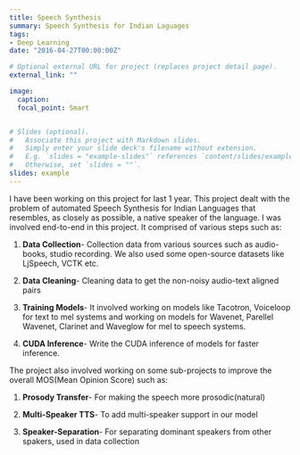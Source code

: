 ```yaml
---
title: Speech Synthesis
summary: Speech Synthesis for Indian Laguages
tags:
- Deep Learning
date: "2016-04-27T00:00:00Z"

# Optional external URL for project (replaces project detail page).
external_link: ""

image:
  caption: 
  focal_point: Smart


# Slides (optional).
#   Associate this project with Markdown slides.
#   Simply enter your slide deck's filename without extension.
#   E.g. `slides = "example-slides"` references `content/slides/example-slides.md`.
#   Otherwise, set `slides = ""`.
slides: example
---
```

I have been working on this project for last 1 year. This project dealt with the problem of automated Speech Synthesis for Indian Languages that resembles, as closely as possible, a native speaker of the language. I was involved end-to-end in this project. It comprised of various steps such as:


1) **Data Collection**- Collection data from various sources such as audio-books, studio recording. We also used some open-source datasets like LjSpeech, VCTK etc.

2) **Data Cleaning**- Cleaning data to get the non-noisy audio-text aligned pairs

3) **Training Models**- It involved working on models like Tacotron, Voiceloop for text to mel systems and working on models for Wavenet, Parellel Wavenet, Clarinet and Waveglow for mel to speech systems. 

4) **CUDA Inference**- Write the CUDA inference of models for faster inference.

The project also involved working on some sub-projects to improve the overall MOS(Mean Opinion Score) such as:

1) **Prosody Transfer**-  For making the speech more prosodic(natural)

2) **Multi-Speaker TTS**-  To add multi-speaker support in our model

3) **Speaker-Separation**-  For separating dominant speakers from other spakers, used in data collection